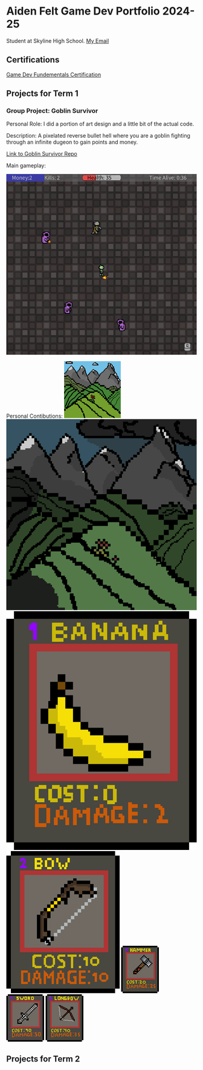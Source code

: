 # Aiden Felt Game Dev Portfolio 2024-25
Student at Skyline High School.
[My Email](mailto:aiden.m.felt@gmail.com)

## Certifications
[Game Dev Fundementals Certification](https://github.com/AidenFelt/Game-Dev-I-Portfolio/blob/main/docs/Aiden%20Felt_Game%20Development%20Fundamentals.pdf)
## Projects for Term 1
### Group Project: Goblin Survivor
Personal Role: I did a portion of art design and a little bit of the actual code.

 Description: A pixelated reverse bullet hell where you are a goblin fighting through an infinite dugeon to gain points and money.
 
 [Link to Goblin Survivor Repo](https://github.com/Masterpaul562/gamedevteam3)

 Main gameplay: 

 ![Goblin Survivor Gameplay](https://github.com/AidenFelt/Game-Dev-I-Portfolio/blob/main/docs/GoblinSurvivorGamplaySceeny.png)

 Personal Contibutions:
 ![Intro](https://github.com/AidenFelt/Game-Dev-I-Portfolio/blob/main/docs/FirstIntoPage.png)
 ![Intro Part Two](https://github.com/AidenFelt/Game-Dev-I-Portfolio/blob/main/docs/SecondIntoPage.png)
 ![In Store Banana Card](https://github.com/AidenFelt/Game-Dev-I-Portfolio/blob/main/docs/Bananaproj.png)
 ![A Bow In Store Card](https://github.com/AidenFelt/Game-Dev-I-Portfolio/blob/main/docs/BowCard.png)
 ![In Store Hammer Card](https://github.com/AidenFelt/Game-Dev-I-Portfolio/blob/main/docs/hammercard2.png)
 ![In Store Sword Card](https://github.com/AidenFelt/Game-Dev-I-Portfolio/blob/main/docs/swordcard.png)
 ![In Store Long Bow Card](https://github.com/AidenFelt/Game-Dev-I-Portfolio/blob/main/docs/longbowcard.png)

## Projects for Term 2

